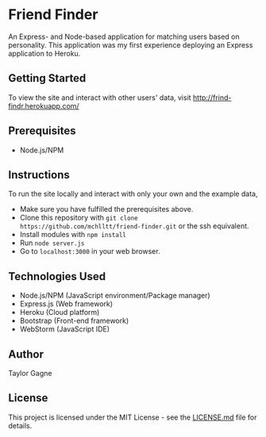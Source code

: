 # Friend Finder
An Express- and Node-based application for matching users based on personality. This application was my first experience deploying an  Express application to Heroku.

## Getting Started
To view the site and interact with other users' data,  visit http://frind-findr.herokuapp.com/

## Prerequisites
- Node.js/NPM

## Instructions
To run the site locally and interact with only your own and the example data,
 - Make sure you have fulfilled the prerequisites above.
 - Clone this repository with `git clone https://github.com/mchlltt/friend-finder.git` or the ssh equivalent.
 - Install modules with `npm install`
 - Run `node server.js`
 - Go to `localhost:3000` in your web browser.

## Technologies Used
- Node.js/NPM (JavaScript environment/Package manager)
- Express.js (Web framework)
- Heroku (Cloud platform)
- Bootstrap (Front-end framework)
- WebStorm (JavaScript IDE)

## Author
Taylor Gagne

## License
This project is licensed under the MIT License - see the [LICENSE.md](LICENSE) file for details.
